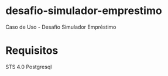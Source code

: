 # desafio-simulador-emprestimo
Caso de Uso - Desafio Simulador Empréstimo

# Requisitos
STS 4.0
Postgresql
